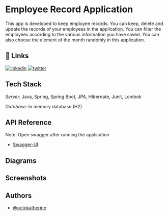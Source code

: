 # Employee Record Application

This app is developed to keep employee records. You can keep, delete and update the records of your employees in the application. You can filter the employees according to the various information you have saved. You can also choose the element of the month randomly in this application.



## 🔗 Links
[![linkedin](https://img.shields.io/badge/linkedin-0A66C2?style=for-the-badge&logo=linkedin&logoColor=white)](https://tr.linkedin.com/in/hatice-dagli)
[![twitter](https://img.shields.io/badge/twitter-1DA1F2?style=for-the-badge&logo=twitter&logoColor=white)](https://twitter.com/HaticeDaglidev)


## Tech Stack

*Server:* Java, Spring, Spring Boot, JPA, Hibernate, Junit, Lombok

*Database:* In memory database (H2)

## API Reference
Note: Open swagger after running the application
- [Swagger-UI](http://localhost:8080/swagger-ui/index.html)


## Diagrams


## Screenshots



## Authors

- [@octokatherine](https://www.github.com/haticedagli)

